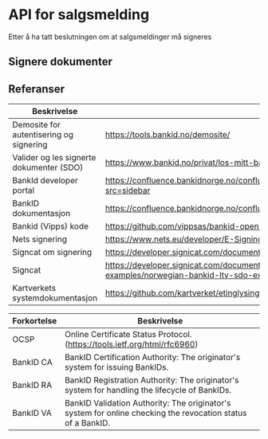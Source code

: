 # API for salgsmelding

Etter å ha tatt beslutningen om at salgsmeldinger må signeres

## Signere dokumenter

## Referanser

| Beskrivelse | Adresse |
|-------|-----------------------|
| Demosite for autentisering og signering | https://tools.bankid.no/demosite/ |
| Valider og les signerte dokumenter (SDO) | https://www.bankid.no/privat/los-mitt-bankid-problem/les-signerte-dokumenter/
| BankId developer portal | https://confluence.bankidnorge.no/confluence/display/DEVPUB/BankID+Norway+Developer+Portal?src=sidebar |
| BankID dokumentasjon | https://confluence.bankidnorge.no/confluence/kiev-open/bankid-coi-whitepaper/legal-notices |
| Bankid (Vipps) kode | https://github.com/vippsas/bankid-open-b2b-examples |
| Nets signering | https://www.nets.eu/developer/E-Signing/getstarted/Pages/default.aspx |
| Signcat om signering | https://developer.signicat.com/documentation/signing/ |
| Signcat | https://developer.signicat.com/documentation/signing/signing-result/xades/ltv-sdo-examples/norwegian-bankid-ltv-sdo-example/ |
| Kartverkets systemdokumentasjon | https://github.com/kartverket/etinglysing-systembeskrivelse |



| Forkortelse | Beskrivelse |
|-------------|---------------------------|
| OCSP | Online Certificate Status Protocol. (https://tools.ietf.org/html/rfc6960) |
| BankID CA | BankID Certification Authority: The originator's system for issuing BankIDs. |
| BankID RA | BankID Registration Authority: The originator's system for handling the lifecycle of BankIDs. |
| BankID VA | BankID Validation Authority: The originator's system for online checking the revocation status of a BankID. |
